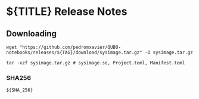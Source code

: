 # ${TITLE} Release Notes

## Downloading

```shell
wget "https://github.com/pedromxavier/QUBO-notebooks/releases/${TAG}/download/sysimage.tar.gz" -O sysimage.tar.gz

tar -xzf sysimage.tar.gz # sysimage.so, Project.toml, Manifest.toml
```

### SHA256

```text
${SHA_256}
```
